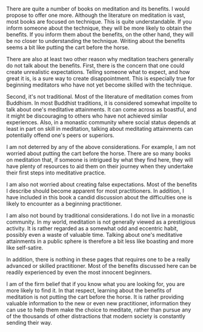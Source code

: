 There are quite a number of books on meditation and its benefits. I would propose to offer one more. Although the literature on meditation is vast, most books are focused on technique. This is quite understandable. If you inform someone about the technique, they will be more likely to obtain the benefits. If you inform them about the benefits, on the other hand, they will be no closer to understanding the technique. Writing about the benefits seems a bit like putting the cart before the horse.

There are also at least two other reason why meditation teachers generally do not talk about the benefits. First, there is the concern that one could create unrealistic expectations. Telling someone what to expect, and how great it is, is a sure way to create disappointment. This is especially true for beginning meditators who have not yet become skilled with the technique.

Second, it's not traditional. Most of the literature of meditation comes from Buddhism. In most Buddhist traditions, it is considered somewhat impolite to talk about one's meditative attainments. It can come across as boastful, and it might be discouraging to others who have not achieved similar experiences. Also, in a monastic community where social status depends at least in part on skill in meditation, talking about meditating attainments can potentially offend one's peers or superiors.

I am not deterred by any of the above considerations. For example, I am not worried about putting the cart before the horse. There are so many books on meditation that, if someone is intrigued by what they find here, they will have plenty of resources to aid them on their journey when they undertake their first steps into meditative practice.

I am also not worried about creating false expectations. Most of the benefits I describe should become apparent for most practitioners. In addition, I have included in this book a candid discussion about the difficulties one is likely to encounter as a beginning practitioner.

I am also not bound by traditional considerations. I do not live in a monastic community. In my world, meditation is not generally viewed as a prestigious activity. It is rather regarded as a somewhat odd and eccentric habit, possibly even a waste of valuable time. Talking about one's meditative attainments in a public sphere is therefore a bit less like boasting and more like self-satire.

In addition, there is nothing in these pages that requires one to be a really advanced or skilled practitioner. Most of the benefits discussed here can be readily experienced by even the most innocent beginners.

I am of the firm belief that if you know what you are looking for, you are more likely to find it. In that respect, learning about the benefits of meditation is not putting the cart before the horse. It is rather providing valuable information to the new or even new practitioner, information they can use to help them make the choice to meditate, rather than pursue any of the thousands of other distractions that modern society is constantly sending their way.
